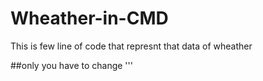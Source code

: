 # Wheather-in-CMD
This is few line of code that represnt that data of wheather

##only you have to change 
'''
